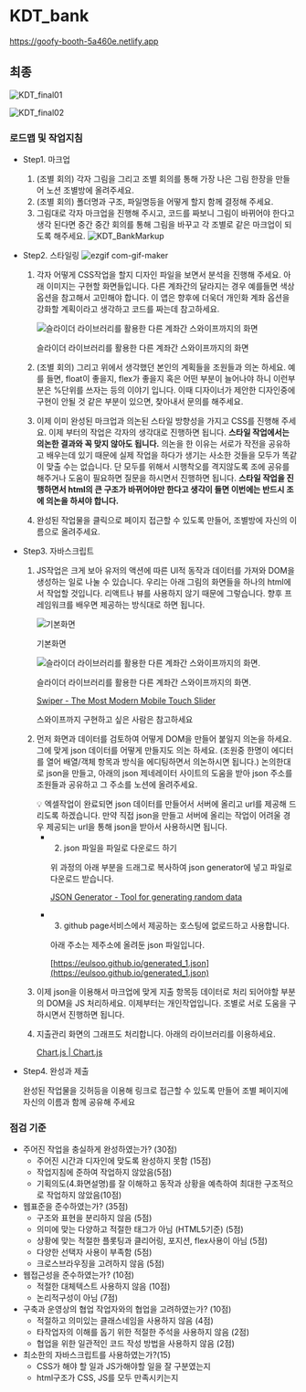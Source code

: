 # KDT_bank

https://goofy-booth-5a460e.netlify.app

## 최종
![KDT_final01](https://user-images.githubusercontent.com/79135142/147340751-6c9bf4de-e1e6-400e-a6d4-1bf588822d13.gif)

![KDT_final02](https://user-images.githubusercontent.com/79135142/147340758-e0213a00-f05d-4de3-bc08-cb7e12e3f4e4.gif)


### 로드맵 및 작업지침

- Step1. 마크업
    1. (조별 회의) 각자 그림을 그리고 조별 회의를 통해 가장 나은 그림 한장을 만들어 노션 조별방에 올려주세요. 
    2. (조별 회의) 폴더명과 구조, 파일명등을 어떻게 할지 함께 결정해 주세요.
    3. 그림대로 각자 마크업을 진행해 주시고, 코드를 짜보니 그림이 바뀌어야 한다고 생각 된다면 중간 중간 회의를 통해 그림을 바꾸고 각 조별로 같은 마크업이 되도록 해주세요.
    ![KDT_BankMarkup](https://user-images.githubusercontent.com/79135142/146382609-84bcb9d8-60c8-4e4a-be24-e183e5ef5cc5.png)
- Step2. 스타일링
![ezgif com-gif-maker](https://user-images.githubusercontent.com/79135142/146635544-fc72f598-111d-46be-894f-0289c86fe859.gif)
    1. 각자 어떻게 CSS작업을 할지 디자인 파일을 보면서 분석을 진행해 주세요.  아래 이미지는 구현할 화면들입니다. 다른 계좌간의 달라지는 경우 예를들면 색상옵션을 참고해서 고민해야 합니다. 이 앱은 향후에 더욱더 개인화 계좌 옵션을 강화할 계획이라고 생각하고 코드를 짜는데 참고하세요.
        
        ![슬라이더 라이브러리를 활용한 다른 계좌간 스와이프까지의 화면](https://s3-us-west-2.amazonaws.com/secure.notion-static.com/ce2040d3-9dbc-4c38-86f9-e69c7f3cbad3/Untitled.png)
        
        슬라이더 라이브러리를 활용한 다른 계좌간 스와이프까지의 화면
        
    2. (조별 회의) 그리고 위에서 생각했던 본인의 계획들을 조원들과 의논 하세요. 예를 들면, float이 좋을지, flex가 좋을지 혹은 어떤 부분이 늘어나야 하니 이런부분은 %단위를 쓰자는 등의 이야기 입니다.  이때 디자이너가 제안한 디자인중에 구현이 안될 것 같은 부분이 있으면, 찾아내서 문의를 해주세요.
    3. 이제 이미 완성된 마크업과 의논된 스타일 방향성을 가지고 CSS를 진행해 주세요. 이제 부터의 작업은 각자의 생각대로 진행하면 됩니다.  **스타일 작업에서는 의논한 결과와 꼭 맞지 않아도 됩니다.** 의논을 한 이유는 서로가 작전을 공유하고 배우는데 있기 때문에 실제 작업을 하다가 생기는 사소한 것들을 모두가 똑같이 맞출 수는 없습니다. 단 모두를 위해서 시행착오를 격지않도록 조에 공유를 해주거나 도움이 필요하면 질문을 하시면서 진행하면 됩니다. **스타일 작업을 진행하면서 html의 큰 구조가 바뀌어야만 한다고 생각이 들면 이번에는 반드시 조에 의논을 하셔야 합니다.** 
    4. 완성된 작업물을 클릭으로 페이지 접근할 수 있도록 만들어, 조별방에 자신의 이름으로 올려주세요.
- Step3. 자바스크립트
    1. JS작업은 크게 보아 유저의 액션에 따른 UI적 동작과 데이터를 가져와 DOM을 생성하는 일로 나눌 수 있습니다.  우리는 아래 그림의 화면들을 하나의 html에서 작업할 것입니다. 리액트나 뷰를 사용하지 않기 때문에 그렇습니다. 향후 프레임워크를 배우면 제공하는 방식대로 하면 됩니다.
        
        ![기본화면](https://s3-us-west-2.amazonaws.com/secure.notion-static.com/97098e66-4f5b-4b98-9ef6-74aa9210f14a/Untitled.png)
        
        기본화면
        
        ![슬라이더 라이브러리를 활용한 다른 계좌간 스와이프까지의 화면. ](https://s3-us-west-2.amazonaws.com/secure.notion-static.com/ce2040d3-9dbc-4c38-86f9-e69c7f3cbad3/Untitled.png)
        
        슬라이더 라이브러리를 활용한 다른 계좌간 스와이프까지의 화면. 
        
        [Swiper - The Most Modern Mobile Touch Slider](https://swiperjs.com/)
        
        스와이프까지 구현하고 싶은 사람은 참고하세요
        
    2. 먼저 화면과 데이터를 검토하여 어떻게 DOM을 만들어 붙일지 의논을 하세요. 그에 맞게 json 데이터를 어떻게 만들지도 의논 하세요. (조원중 한명이 에디터를 열어 배열/객체 항목과 방식을 에디팅하면서 의논하시면 됩니다.) 논의한대로 json을 만들고, 아래의 json 제네레이터 사이트의 도움을 받아 json 주소를 조원들과 공유하고 그 주소를 노션에 올려주세요.
        
        <aside>
        💡 엑셀작업이 완료되면  json 데이터를 만들어서 서버에 올리고 url를 제공해 드리도록 하겠습니다. 만약 직접 json을 만들고 서버에 올리는 작업이 어려울 경우 제공되는 url을 통해 json을 받아서 사용하시면 됩니다.
        
        </aside>
        
        - 2) json 파일을 파일로 다운로드 하기
            
            위 과정의 아래 부분을 드래그로 복사하여 json generator에 넣고 파일로 다운로드 받습니다.
            
            [JSON Generator - Tool for generating random data](https://www.json-generator.com/)
            
        - 3) github page서비스에서 제공하는 호스팅에 없로드하고 사용합니다.
            
            아래 주소는 제주소에 올려둔 json 파일입니다.
            
            [https://eulsoo.github.io/generated_1.json](https://eulsoo.github.io/generated_1.json)
            
    3. 이제 json을 이용해서 마크업에 맞게 지출 항목등 데이터로 처리 되어야할 부분의 DOM을 JS 처리하세요. 이제부터는 개인작업입니다.  조별로 서로 도움을 구하시면서 진행하면 됩니다.
    4. 지출관리 화면의 그래프도 처리합니다. 아래의 라이브러리를 이용하세요.
        
        [Chart.js | Chart.js](https://www.chartjs.org/docs/latest/)
        
- Step4. 완성과 제출
    
    완성된 작업물을 깃허등을 이용해 링크로 접근할 수 있도록 만들어 조별 페이지에 자신의 이름과 함께 공유해 주세요
    

### 점검 기준

- 주어진 작업을 충실하게 완성하였는가? (30점)
    - 주어진 시간과 디자인에 맞도록 완성하지 못함 (15점)
    - 작업지침에 준하여 작업하지 않았음(5점)
    - 기획의도(4.화면설명)를 잘 이해하고 동작과 상황을 예측하여 최대한 구조적으로 작업하지 않았음(10점)
- 웹표준을 준수하였는가? (35점)
    - 구조와 표현을 분리하지 않음 (5점)
    - 의미에 맞는 다양하고 적절한 태그가 아님 (HTML5기준) (5점)
    - 상황에 맞는 적절한 플롯팅과 클리어링, 포지션, flex사용이 아님 (5점)
    - 다양한 선택자 사용이 부족함 (5점)
    - 크로스브라우징을 고려하지 않음 (5점)
- 웹접근성을 준수하였는가? (10점)
    - 적절한 대체텍스트 사용하지 않음 (10점)
    - 논리적구성이 아님 (7점)
- 구축과 운영상의 협업 작업자와의 협업을 고려하였는가? (10점)
    - 적절하고 의미있는 클래스네임을 사용하지 않음 (4점)
    - 타작업자의 이해를 돕기 위한 적절한 주석을 사용하지 않음 (2점)
    - 협업을 위한 일관적인 코드 작성 방법을 사용하지 않음 (2점)
- 최소한의 자바스크립트를 사용하였는가?(15)
    - CSS가 해야 할 일과 JS가해야할 일을 잘 구분였는지
    - html구조가 CSS, JS를 모두 만족시키는지
